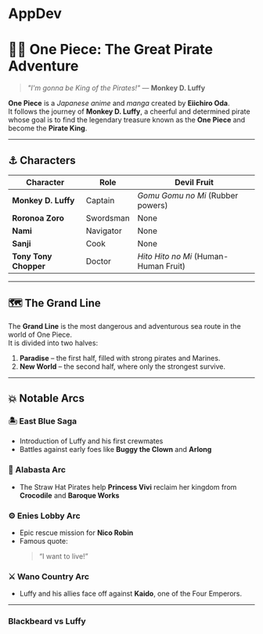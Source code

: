 # AppDev
# 🏴‍☠️ One Piece: The Great Pirate Adventure

> *"I'm gonna be King of the Pirates!"* — **Monkey D. Luffy**


**One Piece** is a *Japanese anime* and *manga* created by **Eiichiro Oda**.  
It follows the journey of **Monkey D. Luffy**, a cheerful and determined pirate whose goal is to find the legendary treasure known as the **One Piece** and become the **Pirate King**.

---

## ⚓ Characters

| Character | Role | Devil Fruit |
|------------|------|--------------|
| **Monkey D. Luffy** | Captain | *Gomu Gomu no Mi* (Rubber powers) |
| **Roronoa Zoro** | Swordsman | None |
| **Nami** | Navigator | None |
| **Sanji** | Cook | None |
| **Tony Tony Chopper** | Doctor | *Hito Hito no Mi* (Human-Human Fruit) |

---

## 🗺️ The Grand Line

The **Grand Line** is the most dangerous and adventurous sea route in the world of One Piece.  
It is divided into two halves:
1. **Paradise** – the first half, filled with strong pirates and Marines.
2. **New World** – the second half, where only the strongest survive.

---

## 💥 Notable Arcs

### 🏝️ East Blue Saga
- Introduction of Luffy and his first crewmates  
- Battles against early foes like **Buggy the Clown** and **Arlong**

### 🏰 Alabasta Arc
- The Straw Hat Pirates help **Princess Vivi** reclaim her kingdom from **Crocodile** and **Baroque Works**

### ⚙️ Enies Lobby Arc
- Epic rescue mission for **Nico Robin**
- Famous quote:
  > “I want to live!”

### ⚔️ Wano Country Arc
- Luffy and his allies face off against **Kaido**, one of the Four Emperors.

---

### Blackbeard vs Luffy

